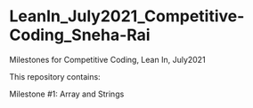 # LeanIn_July2021_Competitive-Coding_Sneha-Rai

Milestones for Competitive Coding, Lean In, July2021

This repository contains:

Milestone #1: Array and Strings


